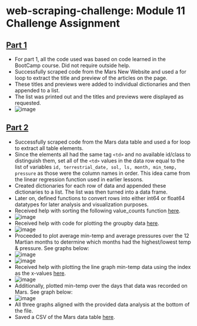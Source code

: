 # web-scraping-challenge: Module 11 Challenge Assignment
## [Part 1](https://github.com/lvit001/web-scraping-challenge/blob/main/Starter_Code/part_1_mars_news.ipynb)
- For part 1, all the code used was based on code learned in the BootCamp course. Did not require outside help.
- Successfully scraped code from the Mars New Website and used a for loop to extract the title and preview of the articles on the page.
- These titles and previews were added to individual dictionaries and then appended to a list.
- The list was printed out and the titles and previews were displayed as requested.
- ![image](https://github.com/lvit001/web-scraping-challenge/assets/140283164/ba9f9a57-db0e-4acf-bb99-c6996d91dba9)
## [Part 2](https://github.com/lvit001/web-scraping-challenge/blob/main/Starter_Code/part_2_mars_weather.ipynb)
- Successfully scraped code from the Mars data table and used a for loop to extract all table elements.
- Since the elements all had the same tag `<td>` and no available id/class to distinguish them, set all of the `<td>` values in the data row equal to the list of variables `id, terrestrial_date, sol, ls, month, min_temp, pressure` as those were the column names in order. This idea came from the linear regression function used in earlier lessons.
- Created dictionaries for each row of data and appended these dictionaries to a list. The list was then turned into a data frame.
- Later on, defined functions to convert rows into either int64 or float64 datatypes for later analysis and visualization purposes.
- Received help with sorting the following value_counts function [here](https://pandas.pydata.org/docs/reference/api/pandas.DataFrame.value_counts.html).
- ![image](https://github.com/lvit001/web-scraping-challenge/assets/140283164/1e200505-bd1f-4972-b41d-af0c4b3b12e6)
- Received help with code for plotting the groupby data [here](https://stackoverflow.com/questions/40313727/bar-graph-from-dataframe-groupby).
- ![image](https://github.com/lvit001/web-scraping-challenge/assets/140283164/9f4bd3aa-b43e-4c03-a025-ee4971c47736)
- Proceeded to plot average min-temp and average pressures over the 12 Martian months to determine which months had the highest/lowest temp & pressure. See graphs below:
- ![image](https://github.com/lvit001/web-scraping-challenge/assets/140283164/e8528497-8a37-4f6e-8320-513839cffac1)
- ![image](https://github.com/lvit001/web-scraping-challenge/assets/140283164/a2afca44-93a8-4900-9abc-f9a7dcc7494f)
- Received help with plotting the line graph min-temp data using the index as the x-values [here](https://www.statology.org/pandas-plot-index/).
- ![image](https://github.com/lvit001/web-scraping-challenge/assets/140283164/ade140bb-47c4-4cb9-a6b6-793e1ebece0e)
- Additionally, plotted min-temp over the days that data was recorded on Mars. See graph below:
- ![image](https://github.com/lvit001/web-scraping-challenge/assets/140283164/4277c293-9c0f-45d7-843a-351171669161)
- All three graphs aligned with the provided data analysis at the bottom of the file.
- Saved a CSV of the Mars data table [here](https://github.com/lvit001/web-scraping-challenge/blob/main/Starter_Code/mars_data.csv).




